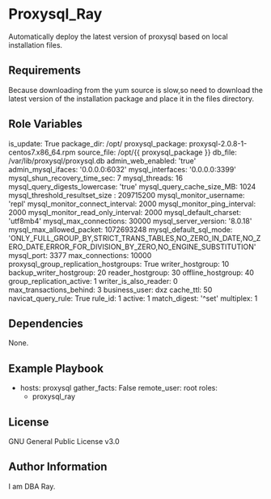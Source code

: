 Proxysql_Ray
=========

Automatically deploy the latest version of proxysql based on local installation files.

Requirements
------------

Because downloading from the yum source is slow,so need to download the latest version of the installation package and place it in the files directory.

Role Variables
--------------


is_update: True
package_dir: /opt/
proxysql_package: proxysql-2.0.8-1-centos7.x86_64.rpm
source_file: /opt/{{ proxysql_package }}
db_file: /var/lib/proxysql/proxysql.db
admin_web_enabled: 'true'
admin_mysql_ifaces: '0.0.0.0:6032'
mysql_interfaces: '0.0.0.0:3399'
mysql_shun_recovery_time_sec: 7
mysql_threads: 16
mysql_query_digests_lowercase: 'true'
mysql_query_cache_size_MB: 1024
mysql_threshold_resultset_size : 209715200
mysql_monitor_username: 'repl'
mysql_monitor_connect_interval: 2000
mysql_monitor_ping_interval: 2000
mysql_monitor_read_only_interval: 2000
mysql_default_charset: 'utf8mb4'
mysql_max_connections: 30000
mysql_server_version: '8.0.18'
mysql_max_allowed_packet: 1072693248
mysql_default_sql_mode: 'ONLY_FULL_GROUP_BY,STRICT_TRANS_TABLES,NO_ZERO_IN_DATE,NO_ZERO_DATE,ERROR_FOR_DIVISION_BY_ZERO,NO_ENGINE_SUBSTITUTION'
mysql_port: 3377
max_connections: 10000
proxysql_group_replication_hostgroups: True
writer_hostgroup: 10
backup_writer_hostgroup: 20
reader_hostgroup: 30
offline_hostgroup: 40
group_replication_active: 1
writer_is_also_reader: 0
max_transactions_behind: 3
business_user: dxz
cache_ttl: 50
navicat_query_rule: True
rule_id: 1
active: 1
match_digest: '^set'
multiplex: 1

Dependencies
------------

None.

Example Playbook
----------------


- hosts: proxysql
  gather_facts: False
  remote_user: root
  roles:
    - proxysql_ray


License
-------

GNU General Public License v3.0

Author Information
------------------

I am DBA Ray.
